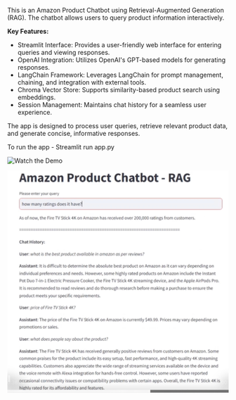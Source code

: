 This is an Amazon Product Chatbot using Retrieval-Augmented Generation (RAG). The chatbot allows users to query product information interactively. 

**Key Features:**

-	Streamlit Interface: Provides a user-friendly web interface for entering queries and viewing responses.
-	OpenAI Integration: Utilizes OpenAI's GPT-based models for generating responses.
-	LangChain Framework: Leverages LangChain for prompt management, chaining, and integration with external tools.
-	Chroma Vector Store: Supports similarity-based product search using embeddings.
-	Session Management: Maintains chat history for a seamless user experience.

The app is designed to process user queries, retrieve relevant product data, and generate concise, informative responses.

To run the app - Streamlit run app.py

![Watch the Demo](https://youtu.be/LQAXFASgg-I)

[![Watch the Demo](https://github.com/Arnabdas11/Amazon-product-chatbot---RAG/blob/main/IMG_0377.PNG)](https://youtu.be/LQAXFASgg-I)

